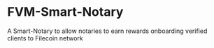 # FVM-Smart-Notary

A Smart-Notary to allow notaries to earn rewards onboarding verified clients to Filecoin network

